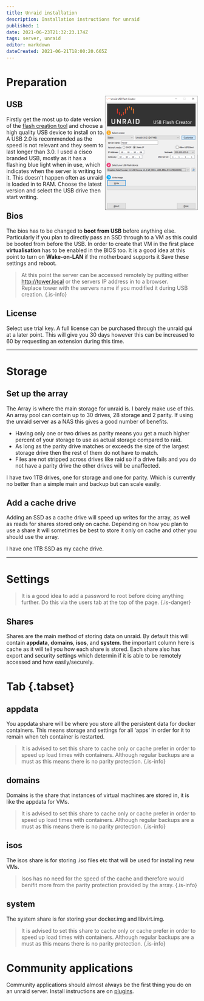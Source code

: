 ```yaml
---
title: Unraid installation
description: Installation instructions for unraid
published: 1
date: 2021-06-23T21:32:23.174Z
tags: server, unraid
editor: markdown
dateCreated: 2021-06-21T18:00:20.665Z
---
```


# Preparation

<img src="/assets/general/usb-creator.png" style="height:300px;float:right;">

## USB

Firstly get the most up to date version of the [flash creation tool](https://unraid.net/download) and choose a high quality USB device to install on to. A USB 2.0 is recommended as the speed is not relevant and they seem to last longer than 3.0. I used a cisco branded USB, mostly as it has a flashing blue light when in use, which indicates when the server is writing to it. This doesn't happen often as unraid is loaded in to RAM.
Choose the latest version and select the USB drive then start writing.

## Bios

The bios has to be changed to **boot from USB** before anything else. Particularly if you plan to directly pass an SSD through to a VM as this could be booted from before the USB.
In order to create that VM in the first place **virtualisation** has to be enabled in the BIOS too.
It is a good idea at this point to turn on **Wake-on-LAN** if the motherboard supports it
Save these settings and reboot.

> At this point the server can be accessed remotely by putting either <http://tower.local> or the servers IP address in to a browser.  
Replace tower with the servers name if you modified it during USB creation.
{.is-info}

## License

Select use trial key. A full license can be purchased through the unraid gui at a later point. This will give you 30 days however this can be increased to 60 by requesting an extension during this time.

---

# Storage

## Set up the array

The Array is where the main storage for unraid is. I barely make use of this.
An array pool can contain up to 30 drives, 28 storage and 2 parity. If using the unraid server as a NAS this gives a good number of benefits.

- Having only one or two drives as parity means you get a much higher percent of your storage to use as actual storage compared to raid.
- As long as the parity drive matches or exceeds the size of the largest storage drive then the rest of them do not have to match.
- Files are not stripped across drives like raid so if a drive fails and you do not have a parity drive the other drives will be unaffected.

I have two 1TB drives, one for storage and one for parity. Which is currently no better than a simple main and backup but can scale easily.

## Add a cache drive

Adding an SSD as a cache drive will speed up writes for the array, as well as reads for shares stored only on cache. Depending on how you plan to use a share it will sometimes be best to store it only on cache and other you should use the array.

I have one 1TB SSD as my cache drive.

---

# Settings

> It is a good idea to add a password to root before doing anything further. Do this via the users tab at the top of the page.
{.is-danger}

## Shares

Shares are the main method of storing data on unraid. By default this will contain **appdata**, **domains**, **isos**, and **system**. the important column here is cache as it will tell you how each share is stored.
Each share also has export and security settings which determin if it is able to be remotely accessed and how easily/securely.

# Tab {.tabset}

## appdata

You appdata share will be where you store all the persistent data for docker containers. This means storage and settings for all 'apps' in order for it to remain when teh container is restarted.

> It is advised to set this share to cache only or cache prefer in order to speed up load times with containers. Although regular backups are a must as this means there is no parity protection.
{.is-info}

## domains

Domains is the share that instances of virtual machines are stored in, it is like the appdata for VMs.

> It is advised to set this share to cache only or cache prefer in order to speed up load times with containers. Although regular backups are a must as this means there is no parity protection.
{.is-info}

## isos

The isos share is for storing .iso files etc that will be used for installing new VMs.

> Isos has no need for the speed of the cache and therefore would benifit more from the parity protection provided by the array.
{.is-info}

## system

The system share is for storing your docker.img and libvirt.img.

> It is advised to set this share to cache only or cache prefer in order to speed up load times with containers. Although regular backups are a must as this means there is no parity protection.
{.is-info}

# Community applications

Community applications should almost always be the first thing you do on an unraid server. Install instructions are on [plugins](/unraid/plugins).
